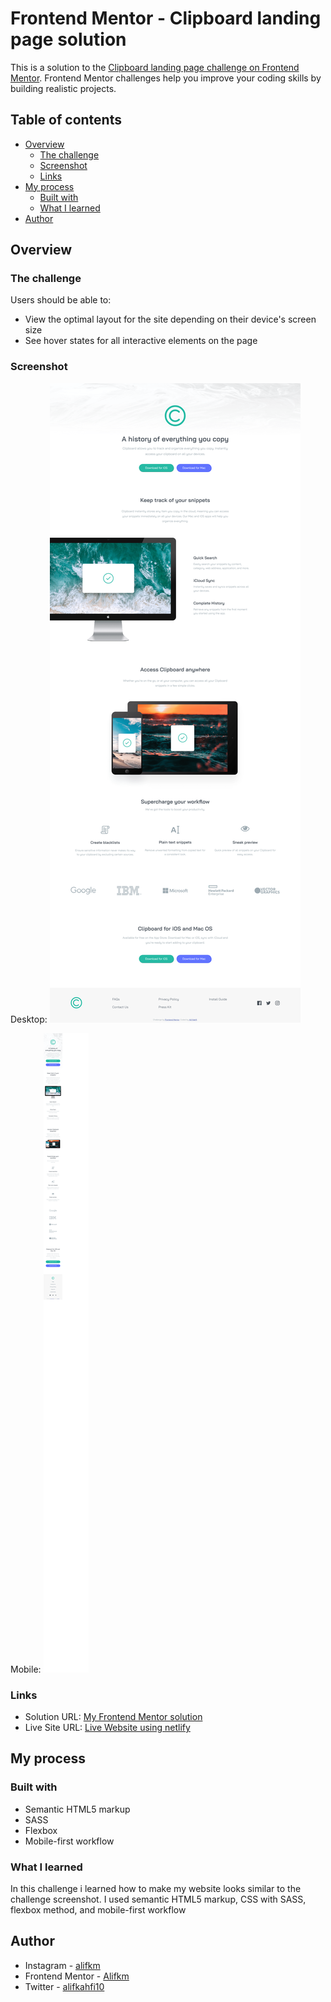 # Frontend Mentor - Clipboard landing page solution

This is a solution to the [Clipboard landing page challenge on Frontend Mentor](https://www.frontendmentor.io/challenges/clipboard-landing-page-5cc9bccd6c4c91111378ecb9). Frontend Mentor challenges help you improve your coding skills by building realistic projects. 

## Table of contents

- [Overview](#overview)
  - [The challenge](#the-challenge)
  - [Screenshot](#screenshot)
  - [Links](#links)
- [My process](#my-process)
  - [Built with](#built-with)
  - [What I learned](#what-i-learned)
- [Author](#author)

## Overview

### The challenge

Users should be able to:

- View the optimal layout for the site depending on their device's screen size
- See hover states for all interactive elements on the page

### Screenshot

Desktop:
![](./images/Frontend%20Mentor%20Clipboard%20landing%20page%20desktop.png)

Mobile:
![](./images/Frontend%20Mentor%20Clipboard%20landing%20page%20mobile.png)

### Links

- Solution URL: [My Frontend Mentor solution](https://www.frontendmentor.io/solutions/clipboard-landing-page-with-html-and-sass-mobilefirst-workflow-mrx__Pfv7J)
- Live Site URL: [Live Website using netlify](https://boisterous-otter-6d2b92.netlify.app/)

## My process

### Built with

- Semantic HTML5 markup
- SASS
- Flexbox
- Mobile-first workflow

### What I learned

In this challenge i learned how to make my website looks similar to the challenge screenshot. I used semantic HTML5 markup, CSS with SASS, flexbox method, and mobile-first workflow

## Author

- Instagram - [alifkm](https://www.instagram.com/alifkm/)
- Frontend Mentor - [Alifkm](https://www.frontendmentor.io/profile/Alifkm)
- Twitter - [alifkahfi10](https://twitter.com/AlifKahfi10?t=nxZrhm9DfsdiNFUcbeGSZA&s=06)